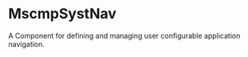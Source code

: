 # MscmpSystNav

<!-- MDOC !-->

A Component for defining and managing user configurable application navigation.

